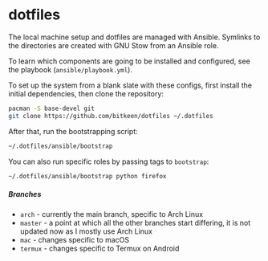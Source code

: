 # dotfiles

The local machine setup and dotfiles are managed with Ansible.
Symlinks to the directories are created with GNU Stow from an Ansible role.

To learn which components are going to be installed and configured, see the playbook (`ansible/playbook.yml`).

To set up the system from a blank slate with these configs, first install the initial dependencies, then clone the repository:
```sh
pacman -S base-devel git
git clone https://github.com/bitkeen/dotfiles ~/.dotfiles
```

After that, run the bootstrapping script:
```sh
~/.dotfiles/ansible/bootstrap
```

You can also run specific roles by passing tags to `bootstrap`:
```sh
~/.dotfiles/ansible/bootstrap python firefox
```

##### Branches
- `arch` - currently the main branch, specific to Arch Linux
- `master` - a point at which all the other branches start differing, it is not updated now as I mostly use Arch Linux
- `mac` - changes specific to macOS
- `termux` - changes specific to Termux on Android

